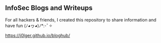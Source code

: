 ## InfoSec Blogs and Writeups
For all hackers & friends, I created this repository to share information and have fun  (ﾉ◕ヮ◕)ﾉ*:･ﾟ✧

https://j0lger.github.io/bloghub/
